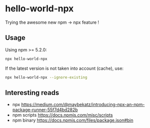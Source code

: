 # hello-world-npx
Trying the awesome new npm -> npx feature !

## Usage
Using npm >= 5.2.0:

```bash
npx hello-world-npx
```

If the latest version is not taken into account (cache), use:

```bash
npx hello-world-npx --ignore-existing
```



## Interesting reads

* npx https://medium.com/@maybekatz/introducing-npx-an-npm-package-runner-55f7d4bd282b
* npm scripts https://docs.npmjs.com/misc/scripts
* npm binary https://docs.npmjs.com/files/package.json#bin
